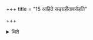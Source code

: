 +++
title = "15 आहिते सङ्ग्रहीतावरोहति"

+++

<details><summary>थिते</summary>

15. After the chariot is placed ( on the chariot-stand) the charioteer descends (from the chariot).  
</details>
